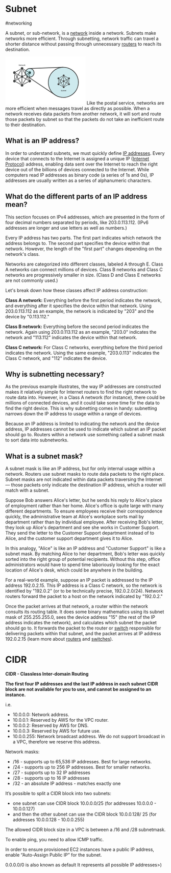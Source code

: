 # Subnet
#networking

A subnet, or sub-network, is a [network](https://www.cloudflare.com/learning/network-layer/what-is-the-network-layer/) inside a network. Subnets make networks more efficient. Through subnetting, network traffic can travel a shorter distance without passing through unnecessary [routers](https://www.cloudflare.com/learning/network-layer/what-is-routing/) to reach its destination.

![zSubnet2.png](Attachments/zSubnet2.png.png)
Like the postal service, networks are more efficient when messages travel as directly as possible. When a network receives data packets from another network, it will sort and route those packets by subnet so that the packets do not take an inefficient route to their destination.

## What is an IP address?

In order to understand subnets, we must quickly define [IP addresses](https://www.cloudflare.com/learning/dns/glossary/what-is-my-ip-address/). Every device that connects to the Internet is assigned a unique IP ([Internet Protocol](https://www.cloudflare.com/learning/ddos/glossary/internet-protocol/)) address, enabling data sent over the Internet to reach the right device out of the billions of devices connected to the Internet. While computers read IP addresses as binary code (a series of 1s and 0s), IP addresses are usually written as a series of alphanumeric characters.

## What do the different parts of an IP address mean?

This section focuses on IPv4 addresses, which are presented in the form of four decimal numbers separated by periods, like 203.0.113.112. (IPv6 addresses are longer and use letters as well as numbers.)

Every IP address has two parts. The first part indicates which network the address belongs to. The second part specifies the device within that network. However, the length of the "first part" changes depending on the network's class.

Networks are categorized into different classes, labeled A through E. Class A networks can connect millions of devices. Class B networks and Class C networks are progressively smaller in size. (Class D and Class E networks are not commonly used.)

Let's break down how these classes affect IP address construction:

**Class A network:** Everything before the first period indicates the network, and everything after it specifies the device within that network. Using 203.0.113.112 as an example, the network is indicated by "203" and the device by "0.113.112."

**Class B network:** Everything before the second period indicates the network. Again using 203.0.113.112 as an example, "203.0" indicates the network and "113.112" indicates the device within that network.

**Class C network:** For Class C networks, everything before the third period indicates the network. Using the same example, "203.0.113" indicates the Class C network, and "112" indicates the device.

## Why is subnetting necessary?

As the previous example illustrates, the way IP addresses are constructed makes it relatively simple for Internet routers to find the right network to route data into. However, in a Class A network (for instance), there could be millions of connected devices, and it could take some time for the data to find the right device. This is why subnetting comes in handy: subnetting narrows down the IP address to usage within a range of devices.

Because an IP address is limited to indicating the network and the device address, IP addresses cannot be used to indicate which subnet an IP packet should go to. Routers within a network use something called a subnet mask to sort data into subnetworks.

## What is a subnet mask?

A subnet mask is like an IP address, but for only internal usage within a network. Routers use subnet masks to route data packets to the right place. Subnet masks are not indicated within data packets traversing the Internet — those packets only indicate the destination IP address, which a router will match with a subnet.

Suppose Bob answers Alice's letter, but he sends his reply to Alice's place of employment rather than her home. Alice's office is quite large with many different departments. To ensure employees receive their correspondence quickly, the administrative team at Alice's workplace sorts mail by department rather than by individual employee. After receiving Bob's letter, they look up Alice's department and see she works in Customer Support. They send the letter to the Customer Support department instead of to Alice, and the customer support department gives it to Alice.

In this analogy, "Alice" is like an IP address and "Customer Support" is like a subnet mask. By matching Alice to her department, Bob's letter was quickly sorted into the right group of potential recipients. Without this step, office administrators would have to spend time laboriously looking for the exact location of Alice's desk, which could be anywhere in the building.

For a real-world example, suppose an IP packet is addressed to the IP address 192.0.2.15. This IP address is a Class C network, so the network is identified by "192.0.2" (or to be technically precise, 192.0.2.0/24). Network routers forward the packet to a host on the network indicated by "192.0.2."

Once the packet arrives at that network, a router within the network consults its routing table. It does some binary mathematics using its subnet mask of 255.255.255.0, sees the device address "15" (the rest of the IP address indicates the network), and calculates which subnet the packet should go to. It forwards the packet to the router or [switch](https://www.cloudflare.com/learning/network-layer/what-is-a-network-switch/) responsible for delivering packets within that subnet, and the packet arrives at IP address 192.0.2.15 (learn more about [routers](https://www.cloudflare.com/learning/network-layer/what-is-routing/) and [switches](https://www.cloudflare.com/learning/network-layer/what-is-a-network-switch/)).

# CIDR
**CIDR - Classless Inter-domain Routing**

**The first four IP addresses and the last IP address in each subnet CIDR block are not available for you to use, and cannot be assigned to an instance.**

i.e.

-   10.0.0.0: Network address.
-   10.0.0.1: Reserved by AWS for the VPC router.
-   10.0.0.2: Reserved by AWS for DNS.
-   10.0.0.3: Reserved by AWS for future use.
-   10.0.0.255: Network broadcast address. We do not support broadcast in a VPC, therefore we reserve this address.

Network masks:

-   /16 - supports up to 65,536 IP addresses. Best for large networks.
-   /24 - supports up to 256 IP addresses. Best for smaller networks.
-   /27 - supports up to 32 IP addresses
-   /28 - supports up to 16 IP addresses
-   /32 - an absolute IP address - matches exactly one

It’s possible to split a CIDR block into two subnets:

-   one subnet can use CIDR block 10.0.0.0/25 (for addresses 10.0.0.0 - 10.0.0.127)
-   and then the other subnet can use the CIDR block 10.0.0.128/ 25 (for addresses 10.0.0.128 - 10.0.0.255)

The allowed CIDR block size in a VPC is between a /16 and /28 subnetmask.

To enable ping, you need to allow ICMP traffic.

In order to ensure provisioned EC2 instances have a public IP address, enable “Auto-Assign Public IP” for the subnet.

0.0.0.0/0 is also known as default 
It represents all possible IP addresses>)
